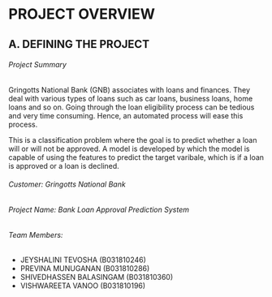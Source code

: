 # PROJECT OVERVIEW
## A. DEFINING THE PROJECT
###### Project Summary

Gringotts National Bank (GNB) associates with loans and finances. They deal with various types of loans such as car loans, business loans, home loans and so on. Going through the loan eligibility process can be tedious and very time consuming. Hence, an automated process will ease this process.

This is a classification problem where the goal is to predict whether a loan will or will not be approved. A model is developed by which the model is capable of using the features to predict the target varibale, which is if a loan is approved or a loan is declined.

###### Customer: Gringotts National Bank 
###### Project Name: Bank Loan Approval Prediction System

###### Team Members:
- JEYSHALINI TEVOSHA (B031810246)
- PREVINA MUNUGANAN (B031810286)
- SHIVEDHASSEN BALASINGAM (B031810360)
- VISHWAREETA VANOO (B031810196)

